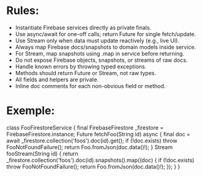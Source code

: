 # Rules:
- Instantiate Firebase services directly as private finals.
- Use async/await for one-off calls; return Future for single fetch/update.
- Use Stream only when data must update reactively (e.g., live UI).
- Always map Firebase docs/snapshots to domain models inside service.
- For Stream, map snapshots using .map in service before returning.
- Do not expose Firebase objects, snapshots, or streams of raw docs.
- Handle known errors by throwing typed exceptions.
- Methods should return Future<Model> or Stream<Model>, not raw types.
- All fields and helpers are private.
- Inline doc comments for each non-obvious field or method.

# Exemple:
class FooFirestoreService {
  final FirebaseFirestore _firestore = FirebaseFirestore.instance;
  Future<Foo> fetchFoo(String id) async {
    final doc = await _firestore.collection('foos').doc(id).get();
    if (!doc.exists) throw FooNotFoundFailure();
    return Foo.fromJson(doc.data()!);
  }
  Stream<Foo> fooStream(String id) {
    return _firestore.collection('foos').doc(id).snapshots().map((doc) {
      if (!doc.exists) throw FooNotFoundFailure();
      return Foo.fromJson(doc.data()!);
    });
  }
}
